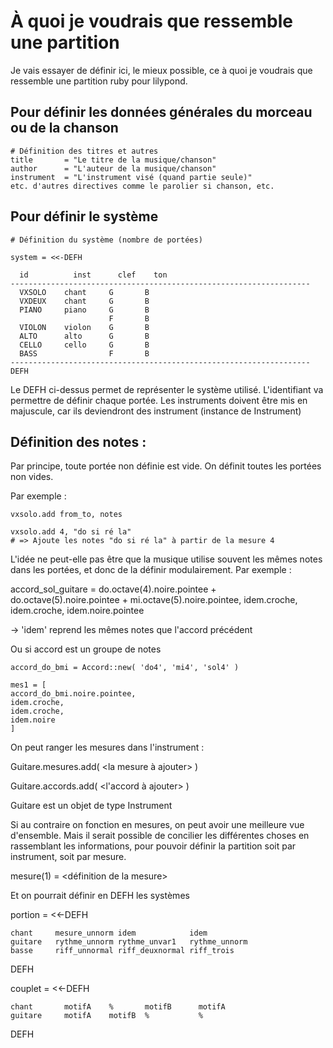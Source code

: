 À quoi je voudrais que ressemble une partition
===============================================

Je vais essayer de définir ici, le mieux possible, ce à quoi je voudrais que ressemble une partition ruby pour lilypond.

Pour définir les données générales du morceau ou de la chanson
---------------------------------------------------------------

    # Définition des titres et autres
    title       = "Le titre de la musique/chanson"
    author      = "L'auteur de la musique/chanson"
    instrument  = "L'instrument visé (quand partie seule)"
    etc. d'autres directives comme le parolier si chanson, etc.

Pour définir le système
------------------------

    # Définition du système (nombre de portées)
    
    system = <<-DEFH
    
      id          inst      clef    ton
    -------------------------------------------------------------------
      VXSOLO    chant     G       B
      VXDEUX    chant     G       B
      PIANO     piano     G       B
                          F       B
      VIOLON    violon    G       B
      ALTO      alto      G       B
      CELLO     cello     G       B
      BASS                F       B
    -------------------------------------------------------------------
    DEFH

Le DEFH ci-dessus permet de représenter le système utilisé.
L'identifiant va permettre de définir chaque portée.
Les instruments doivent être mis en majuscule, car ils deviendront des instrument (instance de Instrument)

Définition des notes :
-------------------------------------------------------------------

Par principe, toute portée non définie est vide.
On définit toutes les portées non vides.

Par exemple :

    vxsolo.add from_to, notes
    
    vxsolo.add 4, "do si ré la"
    # => Ajoute les notes "do si ré la" à partir de la mesure 4

L'idée ne peut-elle pas être que la musique utilise souvent les mêmes notes dans les portées, et donc de la définir modulairement. Par exemple :

  accord_sol_guitare = 
    do.octave(4).noire.pointee +
    do.octave(5).noire.pointee +
    mi.octave(5).noire.pointee,
    idem.croche,
    idem.croche,
    idem.noire.pointee
    
-> 'idem' reprend les mêmes notes que l'accord précédent

Ou si accord est un groupe de notes

    accord_do_bmi = Accord::new( 'do4', 'mi4', 'sol4' )
    
    mes1 = [
    accord_do_bmi.noire.pointee,
    idem.croche,
    idem.croche,
    idem.noire
    ]

On peut ranger les mesures dans l'instrument :

  Guitare.mesures.add( <la mesure à ajouter> )
  
  Guitare.accords.add( <l'accord à ajouter> )
  
Guitare est un objet de type Instrument


Si au contraire on fonction en mesures, on peut avoir une meilleure vue d'ensemble.
Mais il serait possible de concilier les différentes choses en rassemblant les informations, pour pouvoir définir la partition soit par instrument, soit par mesure.

  mesure(1) = <définition de la mesure>
  
Et on pourrait définir en DEFH les systèmes

  portion = <<-DEFH
  
    chant     mesure_unnorm idem            idem
    guitare   rythme_unnorm rythme_unvar1   rythme_unnorm
    basse     riff_unnormal riff_deuxnormal riff_trois
  
  DEFH
  
  couplet = <<-DEFH
  
    chant       motifA    %       motifB      motifA
    guitare     motifA    motifB  %           %
    
  DEFH